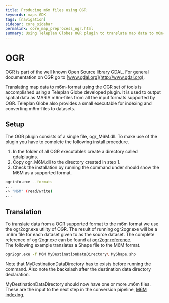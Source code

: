 ```yaml
---
title: Producing m6m files using OGR
keywords: maps GDK
tags: [navigation]
sidebar: core_sidebar
permalink: core_map_preprocess_ogr.html
summary: Using Teleplan Globes OGR plugin to translate map data to m6m-format
---
```


# OGR

OGR is part of the well known Open Source library GDAL. For general documentation on OGR go to [www.gdal.org](http://www.gdal.org).

Translating map data to m6m-format using the OGR set of tools is accomplished using a Teleplan Globe developed plugin. It is used to output spatial data as MARIA m6m-files from all the input formats supported by OGR. Teleplan Globe also provides a small executable for indexing and converting m6m-files to datasets.

## Setup

The OGR plugin consists of a single file, ogr_M6M.dll. To make use of the plugin you have to complete the following install procedure.

 1.  In the folder of all OGR executables create a directory called gdalplugins.
 2.  Copy ogr_M6M.dll to the directory created in step 1.
 3.  Check the installation by running the command under should show the M6M as a supported format.

```bash
ogrinfo.exe --formats
...
-> "M6M" (read/write)
...
```

##  Translation 

To translate data from a OGR supported format to the m6m format we use the ogr2ogr.exe utility of OGR. The result of running ogr2ogr.exe will be a .m6m file for each dataset given to as the source dataset. The complete reference of ogr2ogr.exe can be found at [ogr2ogr reference](http://www.gdal.org/ogr2ogr.html). <br/>
The following example translates a Shape file to the M6M format.

```bash
ogr2ogr.exe -f M6M MyDestinationDataDirectory\ MyShape.shp
```

Note that MyDestinationDataDirectory has to exists before running the command. Also note the backslash after the destination data directory declaration.

MyDestinationDataDirectory should now have one or more .m6m files. These are the input to the next step in the conversion pipeline, [M6M indexing](core_map_preprocess_m6m_indexing.html).

